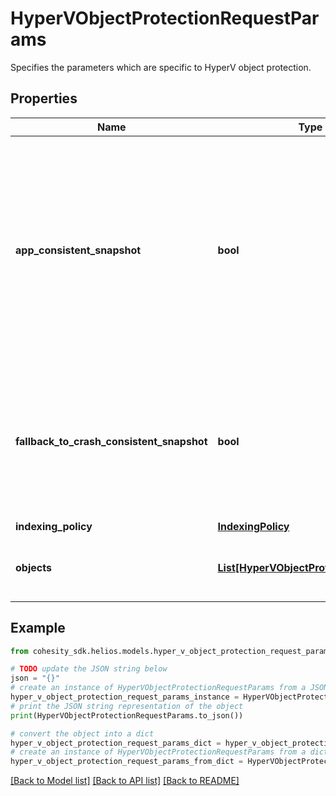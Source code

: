 # HyperVObjectProtectionRequestParams

Specifies the parameters which are specific to HyperV object protection.

## Properties

Name | Type | Description | Notes
------------ | ------------- | ------------- | -------------
**app_consistent_snapshot** | **bool** | Specifies whether or not to quiesce apps and the file system in order to take app consistent snapshots. If not specified or false then snapshots will not be app consistent. | [optional] 
**fallback_to_crash_consistent_snapshot** | **bool** | Specifies whether or not to fallback to a crash consistent snapshot in the event that an app consistent snapshot fails. | [optional] 
**indexing_policy** | [**IndexingPolicy**](IndexingPolicy.md) |  | [optional] 
**objects** | [**List[HyperVObjectProtectionRequest]**](HyperVObjectProtectionRequest.md) | Specifies the objects to include in the backup. | 

## Example

```python
from cohesity_sdk.helios.models.hyper_v_object_protection_request_params import HyperVObjectProtectionRequestParams

# TODO update the JSON string below
json = "{}"
# create an instance of HyperVObjectProtectionRequestParams from a JSON string
hyper_v_object_protection_request_params_instance = HyperVObjectProtectionRequestParams.from_json(json)
# print the JSON string representation of the object
print(HyperVObjectProtectionRequestParams.to_json())

# convert the object into a dict
hyper_v_object_protection_request_params_dict = hyper_v_object_protection_request_params_instance.to_dict()
# create an instance of HyperVObjectProtectionRequestParams from a dict
hyper_v_object_protection_request_params_from_dict = HyperVObjectProtectionRequestParams.from_dict(hyper_v_object_protection_request_params_dict)
```
[[Back to Model list]](../README.md#documentation-for-models) [[Back to API list]](../README.md#documentation-for-api-endpoints) [[Back to README]](../README.md)


